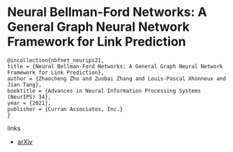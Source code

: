 # Neural Bellman-Ford Networks: A General Graph Neural Network Framework for Link Prediction

```
@incollection{nbfnet_neurips21,
title = {Neural Bellman-Ford Networks: A General Graph Neural Network Framework for Link Prediction},
author = {Zhaocheng Zhu and Zuobai Zhang and Louis-Pascal Xhonneux and Jian Tang},
booktitle = {Advances in Neural Information Processing Systems (NeurIPS) 34},
year = {2021},
publisher = {Curran Associates, Inc.}
}
```

links
- [arXiv](https://arxiv.org/abs/2106.06935)
